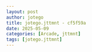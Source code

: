 ```yaml
---
layout: post
author: jotego
title: jotego.jttmnt - cf5f59a
date: 2025-05-09
categories: [Arcade, jttmnt]
tags: [jotego.jttmnt]
---
```


